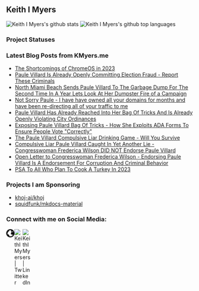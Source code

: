 <!--
**KeithIMyers/KeithIMyers** is a ✨ _special_ ✨ repository because its `README.md` (this file) appears on your GitHub profile.

Here are some ideas to get you started:

- 🔭 I’m currently working on ...
- 🌱 I’m currently learning ...
- 👯 I’m looking to collaborate on ...
- 🤔 I’m looking for help with ...
- 💬 Ask me about ...
- 📫 How to reach me: ...
- 😄 Pronouns: ...
- ⚡ Fun fact: ...
-->
## Keith I Myers
  <img height="180em" src="https://github-readme-stats.vercel.app/api?username=KeithIMyers&show_icons=true&theme=merko&count_private=true" alt="Keith I Myers's github stats" /> <img height="180em" src="https://github-readme-stats.vercel.app/api/top-langs/?username=KeithIMyers&theme=merko&layout=compact" alt="Keith I Myers's github top languages" />
  
### Project Statuses

### Latest Blog Posts from KMyers.me
<!-- BLOG-POST-LIST:START -->
 - [The Shortcomings of ChromeOS in 2023](https://kmyers.me/blog/chromeos/the-shortcomings-of-chromeos-in-2023/)
 - [Paule Villard Is Already Openly Committing Election Fraud - Report These Criminals](https://kmyers.me/blog/paule-villard/paule-villard-is-already-openly-committing-election-fraud-report-these-criminals/)
 - [North Miami Beach Sends Paule Villard To The Garbage Dump For The Second Time In A Year Lets Look At Her Dumpster Fire of a Campaign](https://kmyers.me/blog/paule-villard/north-miami-beach-sends-paule-villard-to-the-garbage-dump-for-the-second-time-in-a-year-lets-look-at-her-dumpster-fire-of-a-campaign/)
 - [Not Sorry Paule - I have have owned all your domains for months and have been re-directing all of your traffic to me](https://kmyers.me/blog/paule-villard/not-sorry-paule-i-have-have-owned-all-your-domains-for-months-and-have-been-re-directing-all-of-your-traffic-to-me/)
 - [Paule Villard Has Already Reached Into Her Bag Of Tricks And Is Already Openly Violating City Ordinances](https://kmyers.me/blog/paule-villard/paule-villard-has-already-reached-into-her-bag-of-tricks-and-is-already-openly-violating-city-ordinances/)
 - [Exposing Paule Villard Bag Of Tricks - How She Exploits ADA Forms To Ensure People Vote "Correctly"](https://kmyers.me/blog/paule-villard/exposing-paule-villard-bag-of-tricks-how-she-exploits-ada-to-ensure-people-vote-correctly/)
 - [The Paule Villard Compulsive Liar Drinking Game - Will You Survive](https://kmyers.me/blog/paule-villard/the-paule-villard-compulsive-liar-drinking-game-will-you-survive/)
 - [Compulsive Liar Paule Villard Caught In Yet Another Lie - Congresswoman Frederica Wilson DID NOT Endorse Paule Villard](https://kmyers.me/blog/paule-villard/congresswoman-frederica-wilson-did-not-endorse-paule-villard/)
 - [Open Letter to Congresswoman Frederica Wilson - Endorsing Paule Villard Is A Endorsement For Corruption And Criminal Behavior](https://kmyers.me/blog/paule-villard/open-letter-to-congresswoman-frederica-wilson-endorsing-paule-villard-is-a-endorsement-for-corruption-and-criminal-behavior/)
 - [PSA To All Who Plan To Cook A Turkey In 2023](https://kmyers.me/blog/humor/psa-to-all-who-plan-to-cook-a-turkey-in-2023/)
<!-- BLOG-POST-LIST:END -->

### Projects I am Sponsoring

- [khoj-ai/khoj](https://github.com/khoj-ai/khoj)
- [squidfunk/mkdocs-material](https://github.com/squidfunk/mkdocs-material)

### Connect with me on Social Media:

[<img align="left" alt="KMyers.me" width="22px" src="https://raw.githubusercontent.com/iconic/open-iconic/master/svg/globe.svg" />][website]
[<img align="left" alt="KeithIMyers| Twitter" width="22px" src="https://cdn.jsdelivr.net/npm/simple-icons@v3/icons/twitter.svg" />][twitter]
[<img align="left" alt="KeithIMyers | LinkedIn" width="22px" src="https://cdn.jsdelivr.net/npm/simple-icons@v3/icons/linkedin.svg" />][linkedin]
<br />

[website]: https://KMyers.me
[twitter]: https://twitter.com/KeithIMyers
[linkedin]: https://linkedin.com/in/keithimyers/
